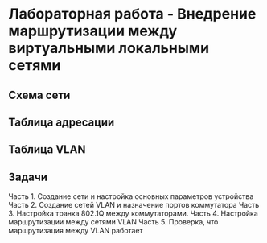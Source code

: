 # Лабораторная работа - Внедрение маршрутизации между виртуальными локальными сетями 
## Схема сети
## Таблица адресации
## Таблица VLAN
## Задачи
Часть 1. Создание сети и настройка основных параметров устройства
Часть 2. Создание сетей VLAN и назначение портов коммутатора
Часть 3. Настройка транка 802.1Q между коммутаторами.
Часть 4. Настройка маршрутизации между сетями VLAN
Часть 5. Проверка, что маршрутизация между VLAN работает
